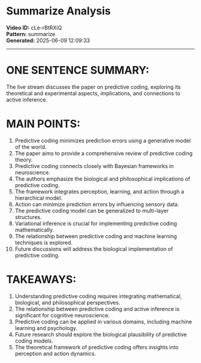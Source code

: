 # Summarize Analysis

**Video ID:** cLe-rBtRXiQ  
**Pattern:** summarize  
**Generated:** 2025-06-09 12:09:33  

---

# ONE SENTENCE SUMMARY:
The live stream discusses the paper on predictive coding, exploring its theoretical and experimental aspects, implications, and connections to active inference.

# MAIN POINTS:
1. Predictive coding minimizes prediction errors using a generative model of the world.
2. The paper aims to provide a comprehensive review of predictive coding theory.
3. Predictive coding connects closely with Bayesian frameworks in neuroscience.
4. The authors emphasize the biological and philosophical implications of predictive coding.
5. The framework integrates perception, learning, and action through a hierarchical model.
6. Action can minimize prediction errors by influencing sensory data.
7. The predictive coding model can be generalized to multi-layer structures.
8. Variational inference is crucial for implementing predictive coding mathematically.
9. The relationship between predictive coding and machine learning techniques is explored.
10. Future discussions will address the biological implementation of predictive coding.

# TAKEAWAYS:
1. Understanding predictive coding requires integrating mathematical, biological, and philosophical perspectives.
2. The relationship between predictive coding and active inference is significant for cognitive neuroscience.
3. Predictive coding can be applied in various domains, including machine learning and psychology.
4. Future research should explore the biological plausibility of predictive coding models.
5. The theoretical framework of predictive coding offers insights into perception and action dynamics.
